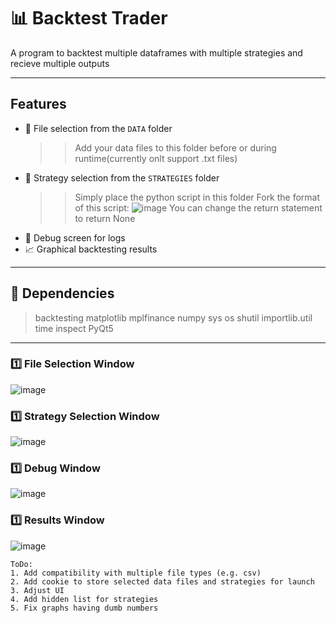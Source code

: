 # 📊 Backtest Trader
A program to backtest multiple dataframes with multiple strategies and recieve multiple outputs

---

## Features
- 📂 File selection from the `DATA` folder
    >> Add your data files to this folder before or during runtime(currently onlt support .txt files)
- 📑 Strategy selection from the `STRATEGIES` folder
    >> Simply place the python script in this folder
    >> Fork the format of this script:
    ![image](https://github.com/user-attachments/assets/0344d54b-0611-4f2f-ac8a-e929f7113914)
    >> You can change the return statement to return None
- 🐞 Debug screen for logs
- 📈 Graphical backtesting results

---

## 🔧 Dependencies
> backtesting
> matplotlib
> mplfinance
> numpy
> sys
> os
> shutil
> importlib.util
> time
> inspect
> PyQt5

---

### 1️⃣ File Selection Window
![image](https://github.com/user-attachments/assets/6053824c-3e2b-4015-be4a-f4a8c3639ebd)

### 1️⃣ Strategy Selection Window
![image](https://github.com/user-attachments/assets/9ecadc12-00cf-4d67-aef1-2e5e1ede2335)

### 1️⃣ Debug Window
![image](https://github.com/user-attachments/assets/56df9991-4e5c-4d40-ad95-5ea8ec6b1bc8)

### 1️⃣ Results Window
![image](https://github.com/user-attachments/assets/80378e6f-991b-42c9-80b5-664d0f39d223)

```plaintext
ToDo:
1. Add compatibility with multiple file types (e.g. csv)
2. Add cookie to store selected data files and strategies for launch
3. Adjust UI
4. Add hidden list for strategies
5. Fix graphs having dumb numbers
